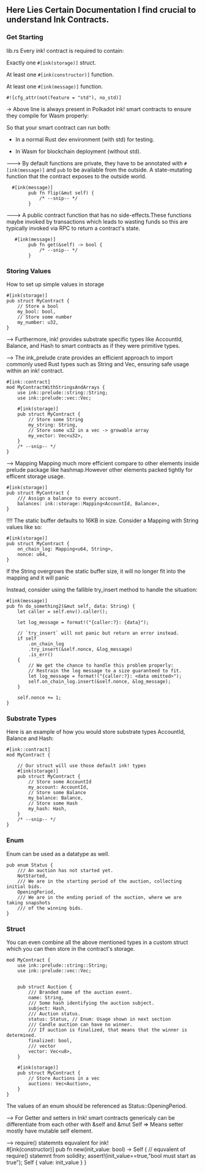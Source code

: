 ## Here Lies Certain Documentation I find crucial to understand Ink Contracts.

### Get Starting 

lib.rs
Every ink! contract is required to contain:

Exactly one ```#[ink(storage)]``` struct.

At least one ```#[ink(constructor)]``` function.

At least one ```#[ink(message)]``` function.

```
#![cfg_attr(not(feature = "std"), no_std)] 
``` 
-> Above line is always present in Polkadot ink! smart contracts to ensure they compile for Wasm properly:

So that your smart contract can run both:

- In a normal Rust dev environment (with std) for testing.

- In Wasm for blockchain deployment (without std).

---> By default functions are private, they have to be annotated with `#[ink(message)]` and `pub` to be available from the outside.
A state-mutating function that the contract exposes to the outside world.
```
  #[ink(message)]
        pub fn flip(&mut self) {
            /* --snip-- */
        }
```

---> A public contract function that has no side-effects.These functions maybe invoked by transactions which leads to wasting funds so this are typically invoked via RPC to return a contract's state.
```
   #[ink(message)]
        pub fn get(&self) -> bool {
            /* --snip-- */
        }
```

### Storing Values

How to set up simple values in storage 

```
#[ink(storage)]
pub struct MyContract {
    // Store a bool
    my_bool: bool,
    // Store some number
    my_number: u32,
}
```
--> Furthermore, ink! provides substrate specific types like AccountId, Balance, and Hash to smart contracts as if they were primitive types.

--> The ink_prelude crate provides an efficient approach to import commonly used Rust types such as String and Vec, ensuring safe usage within an ink! contract.

```
#[ink::contract]
mod MyContractWithStringsAndArrays {
    use ink::prelude::string::String;
    use ink::prelude::vec::Vec;

    #[ink(storage)]
    pub struct MyContract {
        // Store some String
        my_string: String,
        // Store some u32 in a vec -> growable array
        my_vector: Vec<u32>,
    }
    /* --snip-- */
}
```

--> Mapping 
Mapping much more efficient compare to other elements inside prelude package like hashmap.However other elements packed tightly for efficent storage usage.

```
#[ink(storage)]
pub struct MyContract {
    /// Assign a balance to every account.
    balances: ink::storage::Mapping<AccountId, Balance>,
}
```

!!!! The static buffer defaults to 16KB in size.
Consider a Mapping with String values like so:

```
#[ink(storage)]
pub struct MyContract {
    on_chain_log: Mapping<u64, String>,
    nonce: u64,
}
```
If the String overgrows the static buffer size, it will no longer fit into the mapping and it will panic

Instead, consider using the fallible try_insert method to handle the situation:
```
#[ink(message)]
pub fn do_something2(&mut self, data: String) {
    let caller = self.env().caller();

    let log_message = format!("{caller:?}: {data}");

    // `try_insert` will not panic but return an error instead.
    if self
        .on_chain_log
        .try_insert(&self.nonce, &log_message)
        .is_err()
    {
        // We get the chance to handle this problem properly:
        // Restrain the log message to a size guaranteed to fit.
        let log_message = format!("{caller:?}: <data omitted>");
        self.on_chain_log.insert(&self.nonce, &log_message);
    }

    self.nonce += 1;
}
```

### Substrate Types

Here is an example of how you would store substrate types AccountId, Balance and Hash:
```
#[ink::contract]
mod MyContract {

    // Our struct will use those default ink! types
    #[ink(storage)]
    pub struct MyContract {
        // Store some AccountId
        my_account: AccountId,
        // Store some Balance
        my_balance: Balance,
        // Store some Hash
        my_hash: Hash,
    }
    /* --snip-- */
}
```

### Enum 
Enum can be used as a datatype as well.

```
pub enum Status {
    /// An auction has not started yet.
    NotStarted,
    /// We are in the starting period of the auction, collecting initial bids.
    OpeningPeriod,
    /// We are in the ending period of the auction, where we are taking snapshots
    /// of the winning bids.
}
```
### Struct
You can even combine all the above mentioned types in a custom struct which you can then store in the contract's storage.

```
mod MyContract {
    use ink::prelude::string::String;
    use ink::prelude::vec::Vec;


    pub struct Auction {
        /// Branded name of the auction event.
        name: String,
        /// Some hash identifying the auction subject.
        subject: Hash,
        /// Auction status.
        status: Status, // Enum: Usage shown in next section
        /// Candle auction can have no winner.
        /// If auction is finalized, that means that the winner is determined.
        finalized: bool,
        /// vector
        vector: Vec<u8>,
    }

    #[ink(storage)]
    pub struct MyContract {
        // Store Auctions in a vec
        auctions: Vec<Auction>,
    }
}
```

The values of an enum should be referenced as Status::OpeningPeriod.

--> For Getter and setters in Ink! smart contracts genericaly can be differentiate from each other
   with &self and &mut Self => Means setter mostly have mutable self element. 

--> require() statemnts equvalent for ink!     
        #[ink(constructor)]
        pub fn new(init_value: bool) -> Self {
            // equvalent of require() statemnt from solidity; 
            assert!(init_value==true,"bool must start as true");
            Self { value: init_value }
        }